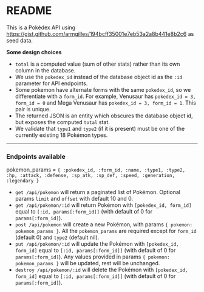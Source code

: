 # README

This is a Pokédex API using https://gist.github.com/armgilles/194bcff35001e7eb53a2a8b441e8b2c6 as seed data.

**Some design choices**

* `total` is a computed value (sum of other stats) rather than its own column in the database.
* We use the `pokedex_id` instead of the database object id as the `:id` parameter for API endpoints.
* Some pokemon have alternate forms with the same `pokedex_id`, so we differentiate with a `form_id`.  For example, Venusaur has `pokedex_id = 3, form_id = 0` and Mega Venusaur has `pokedex_id = 3, form_id = 1`.  This pair is unique.
* The returned JSON is an entity which obscures the database object id, but exposes the computed `total` stat.
* We validate that `type1` and `type2` (if it is present) must be one of the currently existing 18 Pokémon types.

***

### Endpoints available

pokemon_params = `{ :pokedex_id, :form_id, :name, :type1, :type2, :hp, :attack, :defense, :sp_atk, :sp_def, :speed, :generation, :legendary }`

* `get /api/pokemon` will return a paginated list of Pokémon.  Optional params `limit` and `offset` with default 10 and 0.
* `get /api/pokemon/:id` will return Pokémon with `[pokedex_id, form_id]` equal to `[:id, params[:form_id]]` (with default of 0 for `params[:form_id]`).
* `post /api/pokemon` will create a new Pokémon, with params `{ pokemon: pokemon_params }`.  All the `pokemon_params` are required except for `form_id` (default 0) and `type2` (default nil).
* `put /api/pokemon/:id` will update the Pokémon with `[pokedex_id, form_id]` equal to `[:id, params[:form_id]]` (with default of 0 for `params[:form_id]`).  Any values provided in params `{ pokemon: pokemon_params }` will be updated, rest will be unchanged.
* `destroy /api/pokemon/:id` will delete the Pokémon with `[pokedex_id, form_id]` equal to `[:id, params[:form_id]]` (with default of 0 for `params[:form_id]`).